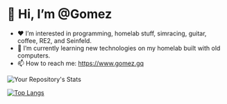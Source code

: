 # 👋 Hi, I’m @Gomez
- ❤️ I’m interested in programming, homelab stuff, simracing, guitar, coffee, RE2, and Seinfeld.
- 🌱 I’m currently learning new technologies on my homelab built with old computers.
- 📫 How to reach me: https://www.gomez.gq


![Your Repository's Stats](https://github-readme-stats.vercel.app/api/top-langs/?username=dogpls&theme=blue-green)


[![Top Langs](https://github-readme-stats.vercel.app/api/top-langs/?username=dogpls&layout=compact&theme=blue-green)](https://github.com/dogpls/github-readme-stats)

<!---
dogpls/dogpls is a ✨ special ✨ repository because its `README.md` (this file) appears on your GitHub profile.
You can click the Preview link to take a look at your changes.
--->
